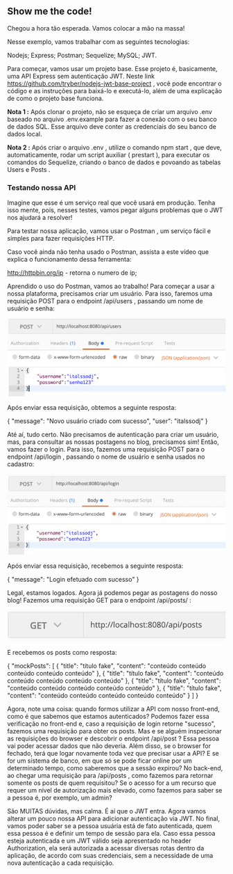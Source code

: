 ## Show me the code!

Chegou a hora tão esperada. Vamos colocar a mão na massa!

Nesse exemplo, vamos trabalhar com as seguintes tecnologias:

Nodejs;
Express;
Postman;
Sequelize;
MySQL;
JWT.

Para começar, vamos usar um projeto base. Esse projeto é, basicamente, uma API Express sem autenticação JWT. Neste link https://github.com/tryber/nodejs-jwt-base-project , você pode encontrar o código e as instruções para baixá-lo e executá-lo, além de uma explicação de como o projeto base funciona.

**Nota 1 :** Após clonar o projeto, não se esqueça de criar um arquivo .env baseado no arquivo .env.example para fazer a conexão com o seu banco de dados SQL. Esse arquivo deve conter as credenciais do seu banco de dados local.

**Nota 2 :** Após criar o arquivo .env , utilize o comando npm start , que deve, automaticamente, rodar um script auxiliar ( prestart ), para executar os comandos do Sequelize, criando o banco de dados e povoando as tabelas Users e Posts .

### **Testando nossa API**

Imagine que esse é um serviço real que você usará em produção. Tenha isso mente, pois, nesses testes, vamos pegar alguns problemas que o JWT nos ajudará a resolver!

Para testar nossa aplicação, vamos usar o Postman , um serviço fácil e simples para fazer requisições HTTP.

Caso você ainda não tenha usado o Postman, assista a este vídeo que explica o funcionamento dessa ferramenta:

http://httpbin.org/ip - retorna o numero de ip;

Aprendido o uso do Postman, vamos ao trabalho!
Para começar a usar a nossa plataforma, precisamos criar um usuário. Para isso, faremos uma requisição POST para o endpoint /api/users , passando um nome de usuário e senha:

<img src='createUserReqBase.png'/>

Após enviar essa requisição, obtemos a seguinte resposta:

{
  "message": "Novo usuário criado com sucesso",
  "user": "italssodj"
}

Até aí, tudo certo. Não precisamos de autenticação para criar um usuário, mas, para consultar as nossas postagens no blog, precisamos sim! Então, vamos fazer o login. Para isso, fazemos uma requisição POST para o endpoint /api/login , passando o nome de usuário e senha usados no cadastro:

<img src="loginReqDemo.png"/>

Após enviar essa requisição, recebemos a seguinte resposta:

{
  "message": "Login efetuado com sucesso"
}

Legal, estamos logados. Agora já podemos pegar as postagens do nosso blog! Fazemos uma requisição GET para o endpoint /api/posts/ :

<img src='postReqBase.png'/>

E recebemos os posts como resposta:

{
    "mockPosts": [
        {
            "title": "título fake",
            "content": "conteúdo conteúdo conteúdo conteúdo conteúdo"
        },
        {
            "title": "título fake",
            "content": "conteúdo conteúdo conteúdo conteúdo conteúdo"
        },
        {
            "title": "título fake",
            "content": "conteúdo conteúdo conteúdo conteúdo conteúdo"
        },
        {
            "title": "título fake",
            "content": "conteúdo conteúdo conteúdo conteúdo conteúdo"
        }
    ]
}


Agora, note uma coisa: quando formos utilizar a API com nosso front-end, como é que sabemos que estamos autenticados? Podemos fazer essa verificação no front-end e, caso a requisição de login retorne "sucesso", fazemos uma requisição para obter os posts. Mas e se alguém inspecionar as requisições do browser e descobrir o endpoint /api/post ? Essa pessoa vai poder acessar dados que não deveria. Além disso, se o browser for fechado, terá que logar novamente toda vez que precisar usar a API? E se for um sistema de banco, em que só se pode ficar online por um determinado tempo, como saberemos que a sessão expirou? No back-end, ao chegar uma requisição para /api/posts , como fazemos para retornar somente os posts de quem requisitou? Se o acesso for a um recurso que requer um nível de autorização mais elevado, como fazemos para saber se a pessoa é, por exemplo, um admin?

São MUITAS dúvidas, mas calma. É aí que o JWT entra. Agora vamos alterar um pouco nossa API para adicionar autenticação via JWT. No final, vamos poder saber se a pessoa usuária está de fato autenticada, quem essa pessoa é e definir um tempo de sessão para ela. Caso essa pessoa esteja autenticada e um JWT válido seja apresentado no header Authorization, ela será autorizada a acessar diversas rotas dentro da aplicação, de acordo com suas credenciais, sem a necessidade de uma nova autenticação a cada requisição.

